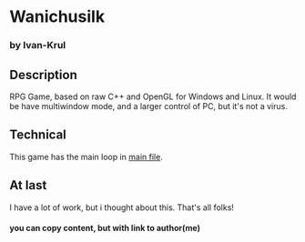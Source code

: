 # Wanichusilk
### by Ivan-Krul
## Description

RPG Game, based on raw C++ and OpenGL for Windows and Linux.
It would be have multiwindow mode, and a larger control of PC, but it's not a virus.

## Technical

This game has the main loop in [main file](https://github.com/Ivan-Krul/Wanichusilk/blob/master/Wanichusilk.cpp).

## At last

I have a lot of work, but i thought about this. That's all folks!

#### you can copy content, but with link to author(me)
